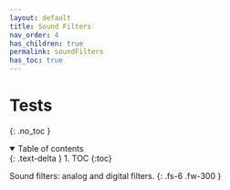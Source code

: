 ```yaml
---
layout: default
title: Sound Filters
nav_order: 4
has_children: true
permalink: soundFilters
has_toc: true
---
```


# Tests
{: .no_toc }

<details open markdown="block">
  <summary>
    Table of contents
  </summary>
  {: .text-delta }
1. TOC
{:toc}
</details>


Sound filters: analog and digital filters.
{: .fs-6 .fw-300 }